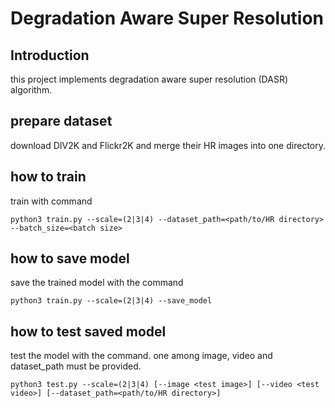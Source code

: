 # Degradation Aware Super Resolution

## Introduction

this project implements degradation aware super resolution (DASR) algorithm.

## prepare dataset

download DIV2K and Flickr2K and merge their HR images into one directory.

## how to train

train with command

```shell
python3 train.py --scale=(2|3|4) --dataset_path=<path/to/HR directory> --batch_size=<batch size>
```

## how to save model

save the trained model with the command

```shell
python3 train.py --scale=(2|3|4) --save_model
```

## how to test saved model

test the model with the command.
one among image, video and dataset_path must be provided.

```shell
python3 test.py --scale=(2|3|4) [--image <test image>] [--video <test video>] [--dataset_path=<path/to/HR directory>]
```
